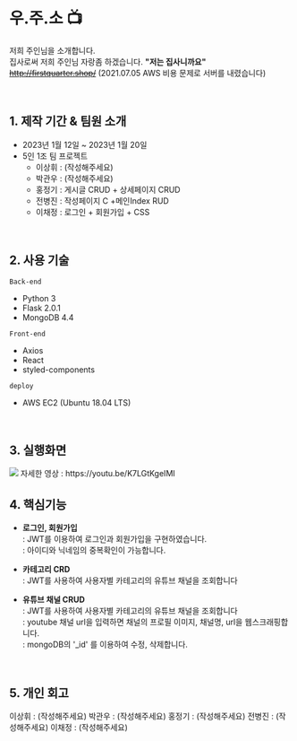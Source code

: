 # 우.주.소 📺

저희 주인님을 소개합니다.  
집사로써 저희 주인님 자랑좀 하겠습니다. **"저는 집사니까요"**  
~~http://firstquarter.shop/~~ (2021.07.05 AWS 비용 문제로 서버를 내렸습니다)

<br>

## 1. 제작 기간 & 팀원 소개

- 2023년 1월 12일 ~ 2023년 1월 20일
- 5인 1조 팀 프로젝트
  - 이상휘 : (작성해주세요)
  - 박관우 : (작성해주세요)
  - 홍정기 : 게시글 CRUD + 상세페이지 CRUD
  - 전병진 : 작성페이지 C +메인Index RUD
  - 이채정 : 로그인 + 회원가입 + CSS

<br>

## 2. 사용 기술

`Back-end`

- Python 3
- Flask 2.0.1
- MongoDB 4.4

`Front-end`

- Axios
- React
- styled-components

`deploy`

- AWS EC2 (Ubuntu 18.04 LTS)

<br>

## 3. 실행화면

<img src="https://user-images.githubusercontent.com/70243735/121630462-2ba5a000-cab8-11eb-8434-5ac030a5229c.gif">
자세한 영상 : https://youtu.be/K7LGtKgeIMI

<br>

## 4. 핵심기능

- **로그인, 회원가입**  
  : JWT를 이용하여 로그인과 회원가입을 구현하였습니다.  
  : 아이디와 닉네임의 중복확인이 가능합니다.

- **카테고리 CRD**  
  : JWT를 사용하여 사용자별 카테고리의 유튜브 채널을 조회합니다

- **유튜브 채널 CRUD**  
  : JWT를 사용하여 사용자별 카테고리의 유튜브 채널을 조회합니다  
  : youtube 채널 url을 입력하면 채널의 프로필 이미지, 채널명, url을 웹스크래핑합니다.  
  : mongoDB의 '\_id' 를 이용하여 수정, 삭제합니다.

<br>

## 5. 개인 회고

이상휘 : (작성해주세요)
박관우 : (작성해주세요)
홍정기 : (작성해주세요)
전병진 : (작성해주세요)
이채정 : (작성해주세요)
